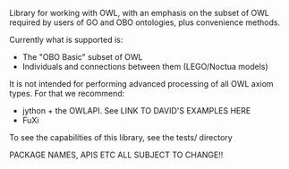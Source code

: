 Library for working with OWL, with an emphasis on the subset of OWL
required by users of GO and OBO ontologies, plus convenience methods.

Currently what is supported is:

 * The "OBO Basic" subset of OWL
 * Individuals and connections between them (LEGO/Noctua models)

It is not intended for performing advanced processing of all OWL axiom
types. For that we recommend:

 * jython + the OWLAPI. See LINK TO DAVID'S EXAMPLES HERE
 * FuXi

To see the capabilities of this library, see the tests/ directory

PACKAGE NAMES, APIS ETC ALL SUBJECT TO CHANGE!!



